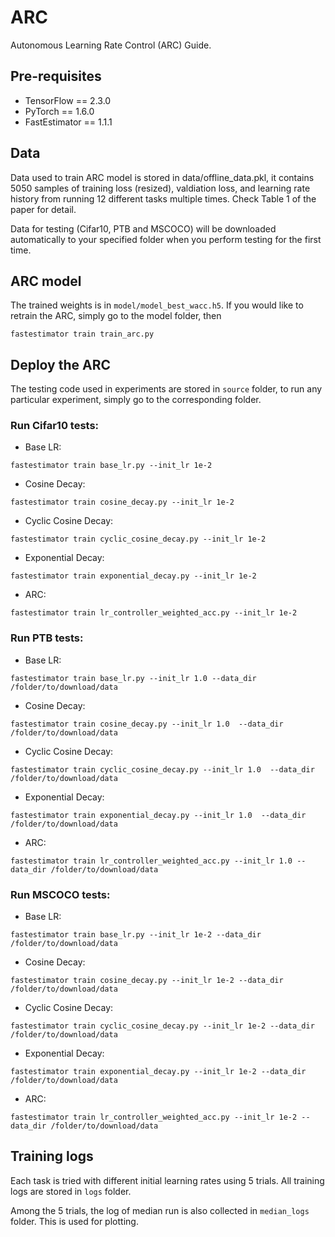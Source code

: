 # ARC
Autonomous Learning Rate Control (ARC) Guide.

## Pre-requisites

* TensorFlow == 2.3.0
* PyTorch == 1.6.0
* FastEstimator == 1.1.1

## Data
Data used to train ARC model is stored in data/offline_data.pkl, it contains 5050 samples of training loss (resized), valdiation loss, and learning rate history from running 12 different tasks multiple times. Check Table 1 of the paper for detail.

Data for testing (Cifar10, PTB and MSCOCO) will be downloaded automatically to your specified folder when you perform testing for the first time.

## ARC model
The trained weights is in `model/model_best_wacc.h5`. If you would like to retrain the ARC, simply go to the model folder, then
```
fastestimator train train_arc.py
```

## Deploy the ARC
The testing code used in experiments are stored in `source` folder, to run any particular experiment, simply go to the corresponding folder.

### Run Cifar10 tests:
* Base LR:
```
fastestimator train base_lr.py --init_lr 1e-2
```
* Cosine Decay:
```
fastestimator train cosine_decay.py --init_lr 1e-2
```
* Cyclic Cosine Decay:
```
fastestimator train cyclic_cosine_decay.py --init_lr 1e-2
```
* Exponential Decay:
```
fastestimator train exponential_decay.py --init_lr 1e-2
```
* ARC:
```
fastestimator train lr_controller_weighted_acc.py --init_lr 1e-2
```

### Run PTB tests:
* Base LR:
```
fastestimator train base_lr.py --init_lr 1.0 --data_dir /folder/to/download/data
```
* Cosine Decay:
```
fastestimator train cosine_decay.py --init_lr 1.0  --data_dir /folder/to/download/data
```
* Cyclic Cosine Decay:
```
fastestimator train cyclic_cosine_decay.py --init_lr 1.0  --data_dir /folder/to/download/data
```
* Exponential Decay:
```
fastestimator train exponential_decay.py --init_lr 1.0  --data_dir /folder/to/download/data
```
* ARC:
```
fastestimator train lr_controller_weighted_acc.py --init_lr 1.0 --data_dir /folder/to/download/data
```

### Run MSCOCO tests:
* Base LR:
```
fastestimator train base_lr.py --init_lr 1e-2 --data_dir /folder/to/download/data
```
* Cosine Decay:
```
fastestimator train cosine_decay.py --init_lr 1e-2 --data_dir /folder/to/download/data
```
* Cyclic Cosine Decay:
```
fastestimator train cyclic_cosine_decay.py --init_lr 1e-2 --data_dir /folder/to/download/data
```
* Exponential Decay:
```
fastestimator train exponential_decay.py --init_lr 1e-2 --data_dir /folder/to/download/data
```
* ARC:
```
fastestimator train lr_controller_weighted_acc.py --init_lr 1e-2 --data_dir /folder/to/download/data
```

## Training logs

Each task is tried with different initial learning rates using 5 trials. All training logs are stored in `logs` folder.

Among the 5 trials, the log of median run is also collected in `median_logs` folder. This is used for plotting.
